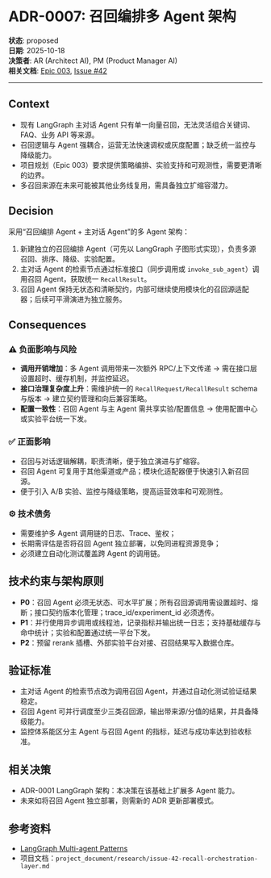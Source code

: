 # ADR-0007: 召回编排多 Agent 架构

**状态**: proposed  
**日期**: 2025-10-18  
**决策者**: AR (Architect AI), PM (Product Manager AI)  
**相关文档**: [Epic 003](../epics/epic-003-recall-orchestration-layer.md), [Issue #42](https://github.com/alx18779-coder/website-live-chat-agent/issues/42)

---

## Context
- 现有 LangGraph 主对话 Agent 只有单一向量召回，无法灵活组合关键词、FAQ、业务 API 等来源。
- 召回逻辑与 Agent 强耦合，运营无法快速调权或灰度配置；缺乏统一监控与降级能力。
- 项目规划（Epic 003）要求提供策略编排、实验支持和可观测性，需要更清晰的边界。
- 多召回来源在未来可能被其他业务线复用，需具备独立扩缩容潜力。

## Decision
采用“召回编排 Agent + 主对话 Agent”的多 Agent 架构：
1. 新建独立的召回编排 Agent（可先以 LangGraph 子图形式实现），负责多源召回、排序、降级、实验配置。
2. 主对话 Agent 的检索节点通过标准接口（同步调用或 `invoke_sub_agent`）调用召回 Agent，获取统一 `RecallResult`。
3. 召回 Agent 保持无状态和清晰契约，内部可继续使用模块化的召回源适配器；后续可平滑演进为独立服务。

## Consequences

### ⚠️ 负面影响与风险
- **调用开销增加**：多 Agent 调用带来一次额外 RPC/上下文传递 → 需在接口层设置超时、缓存机制，并监控延迟。
- **接口治理复杂度上升**：需维护统一的 `RecallRequest/RecallResult` schema 与版本 → 建立契约管理和向后兼容策略。
- **配置一致性**：召回 Agent 与主 Agent 需共享实验/配置信息 → 使用配置中心或实验平台统一下发。

### ✅ 正面影响
- 召回与对话逻辑解耦，职责清晰，便于独立演进与扩缩容。
- 召回 Agent 可复用于其他渠道或产品；模块化适配器便于快速引入新召回源。
- 便于引入 A/B 实验、监控与降级策略，提高运营效率和可观测性。

### ⚙️ 技术债务
- 需要维护多 Agent 调用链的日志、Trace、鉴权；
- 长期需评估是否将召回 Agent 独立部署，以免同进程资源竞争；
- 必须建立自动化测试覆盖跨 Agent 的调用链。

## 技术约束与架构原则
- **P0**：召回 Agent 必须无状态、可水平扩展；所有召回源调用需设置超时、熔断；接口契约版本化管理；trace_id/experiment_id 必须透传。
- **P1**：并行使用异步调用或线程池，记录指标并输出统一日志；支持基础缓存与命中统计；实验和配置通过统一平台下发。
- **P2**：预留 rerank 插槽、外部实验平台对接、召回结果写入数据仓库。

## 验证标准
- 主对话 Agent 的检索节点改为调用召回 Agent，并通过自动化测试验证结果稳定。
- 召回 Agent 可并行调度至少三类召回源，输出带来源/分值的结果，并具备降级能力。
- 监控体系能区分主 Agent 与召回 Agent 的指标，延迟与成功率达到验收标准。

## 相关决策
- ADR-0001 LangGraph 架构：本决策在该基础上扩展多 Agent 能力。
- 未来如将召回 Agent 独立部署，则需新的 ADR 更新部署模式。

## 参考资料
- [LangGraph Multi-agent Patterns](https://python.langchain.com/docs/langgraph/how_to/multi_agent)
- 项目文档：`project_document/research/issue-42-recall-orchestration-layer.md`
